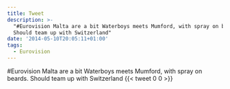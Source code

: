 ```yaml
---
title: Tweet
description: >-
  "#Eurovision Malta are a bit Waterboys meets Mumford, with spray on beards.
  Should team up with Switzerland"
date: '2014-05-10T20:05:11+01:00'
tags:
  - Eurovision
---
```

#Eurovision Malta are a bit Waterboys meets Mumford, with spray on beards. Should team up with Switzerland
      {{< tweet 0 0 >}}
    
